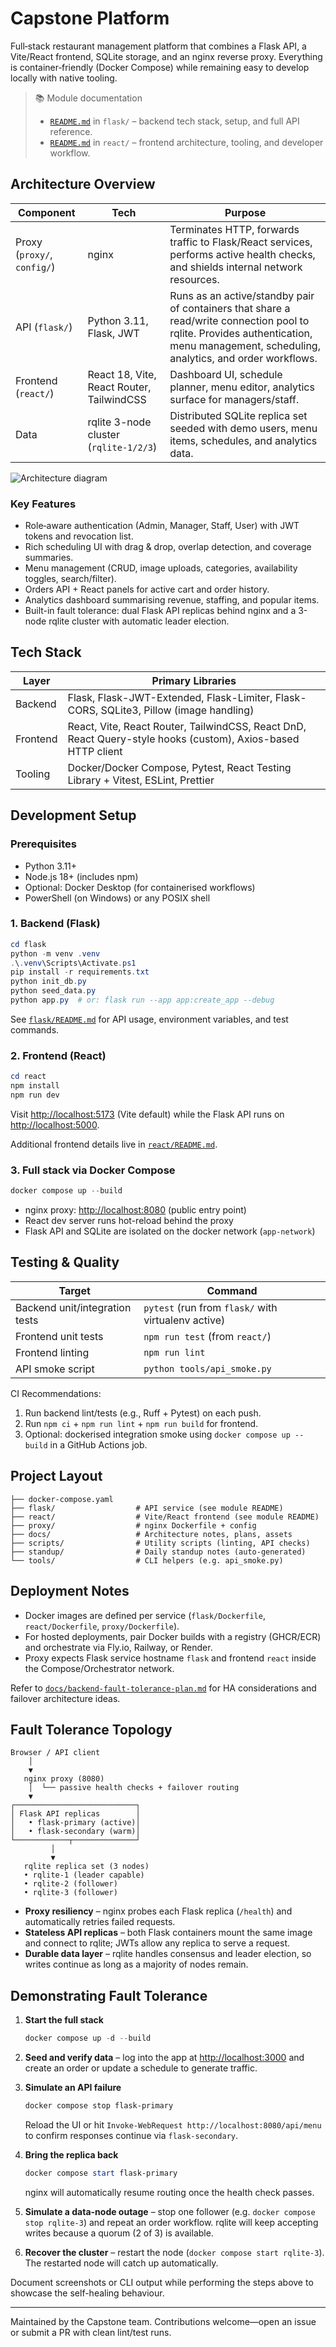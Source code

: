 # Capstone Platform

Full‑stack restaurant management platform that combines a Flask API, a Vite/React frontend, SQLite storage, and an nginx reverse proxy. Everything is container‑friendly (Docker Compose) while remaining easy to develop locally with native tooling.

> 📚 Module documentation
>
> - [`README.md`](./flask/README.md) in `flask/` – backend tech stack, setup, and full API reference.
> - [`README.md`](./react/README.md) in `react/` – frontend architecture, tooling, and developer workflow.

## Architecture Overview

| Component | Tech | Purpose |
| --- | --- | --- |
| Proxy (`proxy/`, `config/`) | nginx | Terminates HTTP, forwards traffic to Flask/React services, performs active health checks, and shields internal network resources. |
| API (`flask/`) | Python 3.11, Flask, JWT | Runs as an active/standby pair of containers that share a read/write connection pool to rqlite. Provides authentication, menu management, scheduling, analytics, and order workflows. |
| Frontend (`react/`) | React 18, Vite, React Router, TailwindCSS | Dashboard UI, schedule planner, menu editor, analytics surface for managers/staff. |
| Data | rqlite 3-node cluster (`rqlite-1/2/3`) | Distributed SQLite replica set seeded with demo users, menu items, schedules, and analytics data. |

![Architecture diagram](docs/media/architecture-overview.png) <!-- Optional: replace/remove if diagram unavailable -->

### Key Features

- Role‑aware authentication (Admin, Manager, Staff, User) with JWT tokens and revocation list.
- Rich scheduling UI with drag & drop, overlap detection, and coverage summaries.
- Menu management (CRUD, image uploads, categories, availability toggles, search/filter).
- Orders API + React panels for active cart and order history.
- Analytics dashboard summarising revenue, staffing, and popular items.
- Built-in fault tolerance: dual Flask API replicas behind nginx and a 3-node rqlite cluster with automatic leader election.

## Tech Stack

| Layer | Primary Libraries |
| --- | --- |
| Backend | Flask, Flask-JWT-Extended, Flask-Limiter, Flask-CORS, SQLite3, Pillow (image handling) |
| Frontend | React, Vite, React Router, TailwindCSS, React DnD, React Query-style hooks (custom), Axios-based HTTP client |
| Tooling | Docker/Docker Compose, Pytest, React Testing Library + Vitest, ESLint, Prettier |

## Development Setup

### Prerequisites

- Python 3.11+
- Node.js 18+ (includes npm)
- Optional: Docker Desktop (for containerised workflows)
- PowerShell (on Windows) or any POSIX shell

### 1. Backend (Flask)

```powershell
cd flask
python -m venv .venv
.\.venv\Scripts\Activate.ps1
pip install -r requirements.txt
python init_db.py
python seed_data.py
python app.py  # or: flask run --app app:create_app --debug
```

See [`flask/README.md`](./flask/README.md) for API usage, environment variables, and test commands.

### 2. Frontend (React)

```powershell
cd react
npm install
npm run dev
```

Visit <http://localhost:5173> (Vite default) while the Flask API runs on <http://localhost:5000>.

Additional frontend details live in [`react/README.md`](./react/README.md).

### 3. Full stack via Docker Compose

```powershell
docker compose up --build
```

- nginx proxy: <http://localhost:8080> (public entry point)
- React dev server runs hot-reload behind the proxy
- Flask API and SQLite are isolated on the docker network (`app-network`)

## Testing & Quality

| Target | Command |
| --- | --- |
| Backend unit/integration tests | `pytest` (run from `flask/` with virtualenv active) |
| Frontend unit tests | `npm run test` (from `react/`) |
| Frontend linting | `npm run lint` |
| API smoke script | `python tools/api_smoke.py` |

CI Recommendations:

1. Run backend lint/tests (e.g., Ruff + Pytest) on each push.
2. Run `npm ci` + `npm run lint` + `npm run build` for frontend.
3. Optional: dockerised integration smoke using `docker compose up --build` in a GitHub Actions job.

## Project Layout

```text
├── docker-compose.yaml
├── flask/                  # API service (see module README)
├── react/                  # Vite/React frontend (see module README)
├── proxy/                  # nginx Dockerfile + config
├── docs/                   # Architecture notes, plans, assets
├── scripts/                # Utility scripts (linting, API checks)
├── standup/                # Daily standup notes (auto-generated)
└── tools/                  # CLI helpers (e.g. api_smoke.py)
```

## Deployment Notes

- Docker images are defined per service (`flask/Dockerfile`, `react/Dockerfile`, `proxy/Dockerfile`).
- For hosted deployments, pair Docker builds with a registry (GHCR/ECR) and orchestrate via Fly.io, Railway, or Render.
- Proxy expects Flask service hostname `flask` and frontend `react` inside the Compose/Orchestrator network.

Refer to [`docs/backend-fault-tolerance-plan.md`](./docs/backend-fault-tolerance-plan.md) for HA considerations and failover architecture ideas.

## Fault Tolerance Topology

```text
Browser / API client
	│
	▼
   nginx proxy (8080)
	│  └── passive health checks + failover routing
	▼
┌───────────────────────────┐
│ Flask API replicas        │
│   • flask-primary (active)│
│   • flask-secondary (warm)│
└────────────┬──────────────┘
	     │
	     ▼
   rqlite replica set (3 nodes)
   • rqlite-1 (leader capable)
   • rqlite-2 (follower)
   • rqlite-3 (follower)
```

- **Proxy resiliency** – nginx probes each Flask replica (`/health`) and automatically retries failed requests.
- **Stateless API replicas** – both Flask containers mount the same image and connect to rqlite; JWTs allow any replica to serve a request.
- **Durable data layer** – rqlite handles consensus and leader election, so writes continue as long as a majority of nodes remain.

## Demonstrating Fault Tolerance

1. **Start the full stack**

    ```powershell
    docker compose up -d --build
    ```

2. **Seed and verify data** – log into the app at <http://localhost:3000> and create an order or update a schedule to generate traffic.
3. **Simulate an API failure**

    ```powershell
    docker compose stop flask-primary
    ```

    Reload the UI or hit `Invoke-WebRequest http://localhost:8080/api/menu` to confirm responses continue via `flask-secondary`.
4. **Bring the replica back**

    ```powershell
    docker compose start flask-primary
    ```

    nginx will automatically resume routing once the health check passes.
5. **Simulate a data-node outage** – stop one follower (e.g. `docker compose stop rqlite-3`) and repeat an order workflow. rqlite will keep accepting writes because a quorum (2 of 3) is available.
6. **Recover the cluster** – restart the node (`docker compose start rqlite-3`). The restarted node will catch up automatically.

Document screenshots or CLI output while performing the steps above to showcase the self-healing behaviour.

---

Maintained by the Capstone team. Contributions welcome—open an issue or submit a PR with clean lint/test runs.

